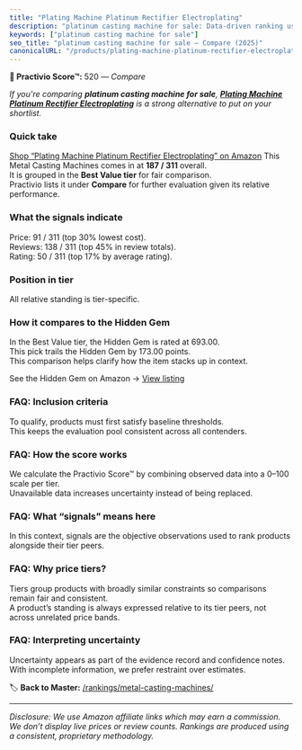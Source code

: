 ```yaml
---
title: "Plating Machine Platinum Rectifier Electroplating"
description: "platinum casting machine for sale: Data-driven ranking using the Practivio Score™. Positioned by quality, value, demand, findability, momentum."
keywords: ["platinum casting machine for sale"]
seo_title: "platinum casting machine for sale — Compare (2025)"
canonicalURL: "/products/plating-machine-platinum-rectifier-electroplating-B07R6SM979/"
---
```


**🛒 Practivio Score™:** 520 — _Compare_


*If you're comparing **platinum casting machine for sale**, **[Plating Machine Platinum Rectifier Electroplating](https://www.amazon.com/dp/B07R6SM979?tag=practivio-20)** is a strong alternative to put on your shortlist.*
### Quick take
[Shop “Plating Machine Platinum Rectifier Electroplating” on Amazon](https://www.amazon.com/dp/B07R6SM979?tag=practivio-20)
This Metal Casting Machines comes in at **187 / 311** overall.  
It is grouped in the **Best Value tier** for fair comparison.  
Practivio lists it under **Compare** for further evaluation given its relative performance.

### What the signals indicate
Price: 91 / 311 (top 30% lowest cost).  
Reviews: 138 / 311 (top 45% in review totals).  
Rating: 50 / 311 (top 17% by average rating).  

### Position in tier
All relative standing is tier-specific.

### How it compares to the Hidden Gem
In the Best Value tier, the Hidden Gem is rated at 693.00.  
This pick trails the Hidden Gem by 173.00 points.  
This comparison helps clarify how the item stacks up in context.  

See the Hidden Gem on Amazon → [View listing](https://www.amazon.com/dp/B0BCKMT2TP?tag=practivio-20)

### FAQ: Inclusion criteria
To qualify, products must first satisfy baseline thresholds.  
This keeps the evaluation pool consistent across all contenders.

### FAQ: How the score works
We calculate the Practivio Score™ by combining observed data into a 0–100 scale per tier.  
Unavailable data increases uncertainty instead of being replaced.

### FAQ: What “signals” means here
In this context, signals are the objective observations used to rank products alongside their tier peers.

### FAQ: Why price tiers?
Tiers group products with broadly similar constraints so comparisons remain fair and consistent.  
A product’s standing is always expressed relative to its tier peers, not across unrelated price bands.

### FAQ: Interpreting uncertainty
Uncertainty appears as part of the evidence record and confidence notes.  
With incomplete information, we prefer restraint over estimates.

<!-- Missing template for Compare/CompareWithinPriceClass -->


🏷️ **Back to Master:** [/rankings/metal-casting-machines/](/rankings/metal-casting-machines/)

---
_Disclosure: We use Amazon affiliate links which may earn a commission. We don’t display live prices or review counts. Rankings are produced using a consistent, proprietary methodology._
